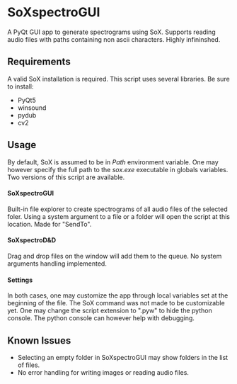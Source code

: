 # SoXspectroGUI
A PyQt GUI app to generate spectrograms using SoX.
Supports reading audio files with paths containing non ascii characters. 
Highly infininshed.

## Requirements
A valid SoX installation is required.
This script uses several libraries. Be sure to install:
 - PyQt5
 - winsound
 - pydub
 - cv2

## Usage
By default, SoX is assumed to be in *Path* environment variable. One may however specify the full path to the *sox.exe* executable in globals variables.
Two versions of this script are available.

#### SoXspectroGUI
Built-in file explorer to create spectrograms of all audio files of the selected foler.
Using a system argument to a file or a folder will open the script at this location. Made for "SendTo".

#### SoXspectroD&D
Drag and drop files on the window will add them to the queue. No system arguments handling implemented.

#### Settings
In both cases, one may customize the app through local variables set at the beginning of the file. The SoX command was not made to be customizable yet.
One may change the script extension to ".pyw" to hide the python console. The python console can however help with debugging.

## Known Issues
- Selecting an empty folder in SoXspectroGUI may show folders in the list of files.
- No error handling for writing images or reading audio files.
